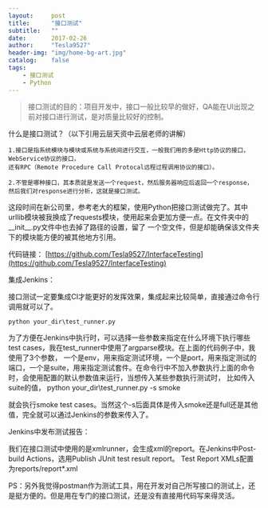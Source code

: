 ```yaml
---
layout:     post
title:      "接口测试"
subtitle:   ""
date:       2017-02-26
author:     "Tesla9527"
header-img: "img/home-bg-art.jpg"
catalog:    false
tags:
    - 接口测试
    - Python
---
```

>接口测试的目的：项目开发中，接口一般比较早的做好，QA能在UI出现之前对接口进行测试，是对质量比较好的控制。

什么是接口测试？（以下引用云层天资中云层老师的讲解）

	1.接口是指系统模块与模块或系统与系统间进行交互，一般我们用的多是Http协议的接口，WebService协议的接口，
	还有RPC（Remote Procedure Call Protocal远程过程调用协议的接口）。

	2.不管是哪种接口，其本质就是发送一个request，然后服务器响应后返回一个response，
	然后我们对response进行分析，这就是接口测试。

这段时间在新公司里，参考老大的框架，使用Python把接口测试做完了。其中urllib模块被我换成了requests模块，使用起来会更加方便一点。在文件夹中的__init__.py文件中也去掉了路径的设置，留了
一个空文件，但是却能确保该文件夹下的模块能方便的被其他地方引用。

代码链接：
[https://github.com/Tesla9527/InterfaceTesting](https://github.com/Tesla9527/InterfaceTesting)


集成Jenkins：

接口测试一定要集成CI才能更好的发挥效果，集成起来比较简单，直接通过命令行调用就可以了。

	python your_dir\test_runner.py
	
为了方便在Jenkins中执行时，可以选择一些参数来指定在什么环境下执行哪些test cases，我在test_runner中使用了argparse模块。在上面的代码例子中，我使用了3个参数，
一个是env，用来指定测试环境，一个是port，用来指定测试的端口，一个是suite，用来指定测试套件。在命令行中不加入参数执行上面的命令时，会使用配置的默认参数值来运行，当想传入某些参数执行测试时，
比如传入suite的值，
    python your_dir\test_runner.py -s smoke
	
就会执行smoke test cases。当然这个-s后面具体是传入smoke还是full还是其他值，完全就可以通过Jenkins的参数来传入了。

Jenkins中发布测试报告：

我们在接口测试中使用的是xmlrunner，会生成xml的report。在Jenkins中Post-build Actions，选用Publish JUnit test result report。 Test Report XMLs配置为reports/report*.xml

PS：另外我觉得postman作为测试工具，用在开发对自己所写接口的测试上，还是挺方便的。但是用在专门的接口测试，还是没有直接用代码写来得灵活。


